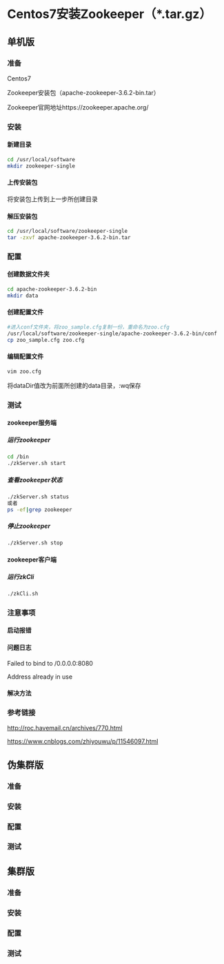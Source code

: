 # Centos7安装Zookeeper（*.tar.gz）

## 单机版

### 准备

Centos7

Zookeeper安装包（apache-zookeeper-3.6.2-bin.tar）

Zookeeper官网地址https://zookeeper.apache.org/





### 安装

#### 新建目录

```bash
cd /usr/local/software
mkdir zookeeper-single
```



#### 上传安装包

将安装包上传到上一步所创建目录



#### 解压安装包

```bash
cd /usr/local/software/zookeeper-single
tar -zxvf apache-zookeeper-3.6.2-bin.tar
```













### 配置

#### 创建数据文件夹

```bash
cd apache-zookeeper-3.6.2-bin
mkdir data
```



#### 创建配置文件

```bash
#进入conf文件夹，将zoo_sample.cfg复制一份，重命名为zoo.cfg
/usr/local/software/zookeeper-single/apache-zookeeper-3.6.2-bin/conf
cp zoo_sample.cfg zoo.cfg
```



#### 编辑配置文件

```bash
vim zoo.cfg
```

将dataDir值改为前面所创建的data目录，:wq保存





### 测试

#### zookeeper服务端

##### 运行zookeeper

```bash 
cd /bin
./zkServer.sh start
```



##### 查看zookeeper状态

```bash
./zkServer.sh status
或者
ps -ef|grep zookeeper
```



##### 停止zookeeper

```bash
./zkServer.sh stop
```



#### zookeeper客户端

##### 运行zkCli

```bash
./zkCli.sh
```



### 注意事项

#### 启动报错



#### 问题日志 

Failed to bind to /0.0.0.0:8080

Address already in use



#### 解决方法





### 参考链接

 http://roc.havemail.cn/archives/770.html

 https://www.cnblogs.com/zhiyouwu/p/11546097.html





## 伪集群版

### 准备







### 安装







### 配置









### 测试







## 集群版

### 准备







### 安装







### 配置









### 测试










